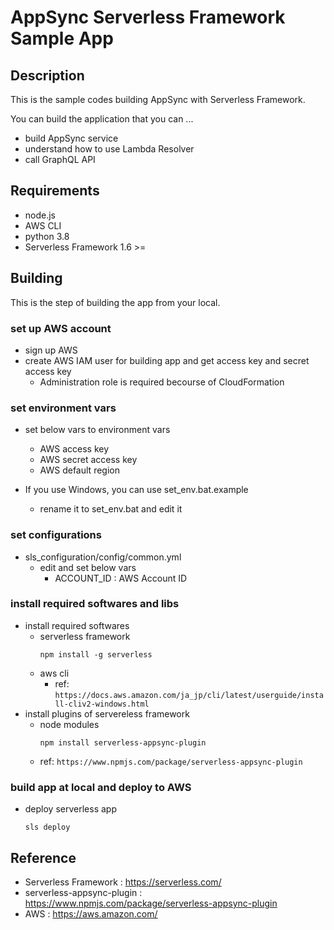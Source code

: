 # AppSync Serverless Framework Sample App

## Description

This is the sample codes building AppSync with Serverless Framework.

You can build the application that you can ...

- build AppSync service
- understand how to use Lambda Resolver
- call GraphQL API

## Requirements

- node.js
- AWS CLI
- python 3.8
- Serverless Framework 1.6 >=

## Building

This is the step of building the app from your local.

### set up AWS account

- sign up AWS
- create AWS IAM user for building app and get access key and secret access key
  - Administration role is required becourse of CloudFormation

### set environment vars

- set below vars to environment vars
  - AWS access key
  - AWS secret access key
  - AWS default region

- If you use Windows, you can use set_env.bat.example
  - rename it to set_env.bat and edit it

### set configurations

- sls_configuration/config/common.yml
  - edit and set below vars
    - ACCOUNT_ID : AWS Account ID

### install required softwares and libs

- install required softwares
  - serverless framework
    ```
    npm install -g serverless
    ```
  - aws cli
    - ref: `https://docs.aws.amazon.com/ja_jp/cli/latest/userguide/install-cliv2-windows.html`
- install plugins of servereless framework
  - node modules
    ```
    npm install serverless-appsync-plugin
    ```
  - ref: `https://www.npmjs.com/package/serverless-appsync-plugin`

### build app at local and deploy to AWS

- deploy serverless app
  ```
  sls deploy
  ```

## Reference
- Serverless Framework : https://serverless.com/
- serverless-appsync-plugin : https://www.npmjs.com/package/serverless-appsync-plugin
- AWS : https://aws.amazon.com/
